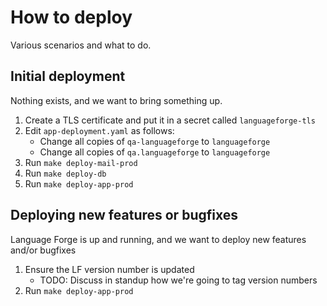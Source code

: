 # How to deploy

Various scenarios and what to do.

## Initial deployment

Nothing exists, and we want to bring something up.

1. Create a TLS certificate and put it in a secret called `languageforge-tls`
1. Edit `app-deployment.yaml` as follows:
    - Change all copies of `qa-languageforge` to `languageforge`
    - Change all copies of `qa.languageforge` to `languageforge`
1. Run `make deploy-mail-prod`
1. Run `make deploy-db`
1. Run `make deploy-app-prod`

## Deploying new features or bugfixes

Language Forge is up and running, and we want to deploy new features and/or bugfixes

1. Ensure the LF version number is updated
    - TODO: Discuss in standup how we're going to tag version numbers
1. Run `make deploy-app-prod`
